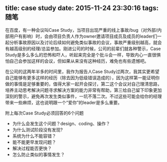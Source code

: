 title: case study
date: 2015-11-24 23:30:16
tags: 随笔
---

在百度，有一种会议叫Case Study，当项目出现严重的线上事故/bug（对外部/内部用户有影响）时，会由项目负责人作为owner邀请项目成员及成员的leader们一起分析事故原因以及讨论后续如何避免类似事故的会议，事故严重级别越高，就会有越高级别的经理/总监参加。刚进公司的时候，公司的前辈们就各种警示，Case Study是多么多么的恐怖和吓人，听起来完全是个批斗会一样，导致内心一直很惧怕自己会参加这样的会议，但如果从来没有这种经历，难免也有些遗憾吧。

在公司的这两年半多的时间里，我作为报告人Case Study过两次，我其实更希望自己能够有更多这样的经历（除去因为低级错误造成的），因为这样第一能证明你做的事情是足够重要的，值得大家一起开会探讨，第二这个会议对自己理清思路，培养主动思考解决问题寻求解决方案的能力非常有帮助，第三给自己留下印象更加深刻的警示，避免再次发生类似事件，一坑不落二次。不过这些可能会给你的经理带来一些麻烦，这也说明跟一个“爱你”的leader是多么重要。

附上每次Case Study必须回答的6个问题
+ 为什么会发生这个问题？design、coding、操作？
+ 为什么测试阶段没有发现?
+ 系统为什么不能容错？
+ 能不能更早发现问题？
+ 解决过程能否更快？
+ 怎么防止类似的事情发生？

